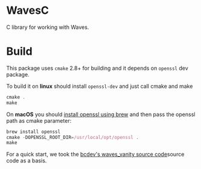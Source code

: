 # WavesC

C library for working with Waves.

# Build

This package uses `cmake` 2.8+ for building and it depends on `openssl` dev package.

To build it on **linux** should install `openssl-dev` and just call cmake and make

```js
cmake .
make
```

On **macOS** you should [install openssl using brew](https://formulae.brew.sh/formula/openssl@1.1) and then pass the openssl path as cmake parameter:

```js
brew install openssl
cmake -DOPENSSL_ROOT_DIR=/usr/local/opt/openssl .
make
```

For a quick start, we took the [bcdev's waves\_vanity source code](https://github.com/bcdev-/waves_vanity)source code as a basis.

